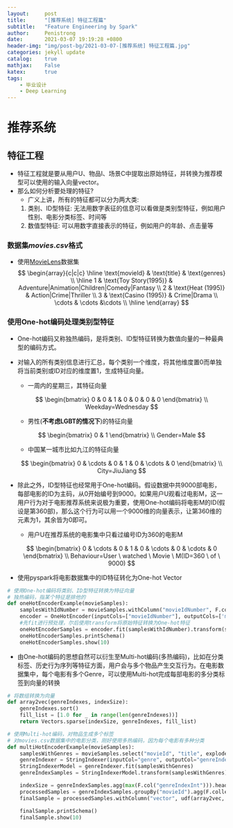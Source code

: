 ```yaml
---
layout:     post
title:      "[推荐系统] 特征工程篇"
subtitle:   "Feature Engineering by Spark"
author:     Penistrong
date:       2021-03-07 19:19:28 +0800
header-img: "img/post-bg/2021-03-07-[推荐系统] 特征工程篇.jpg"
categories: jekyll update
catalog:    true
mathjax:    False
katex:      true
tags:
    - 毕业设计
    - Deep Learning
---
```


# 推荐系统
## 特征工程
- 特征工程就是要从用户U、物品I、场景C中提取出原始特征，并转换为推荐模型可以使用的输入向量vector。
- 那么如何分析要处理的特征?
    - 广义上讲，所有的特征都可以分为两大类:
    1. 类别、ID型特征: 无法用数字表征的信息可以看做是类别型特征，例如用户性别、电影分类标签、时间等
    2. 数值型特征: 可以用数字直接表示的特征，例如用户的年龄、点击量等

### 数据集$movies.csv$格式
- 使用[MovieLens](https://grouplens.org/datasets/movielens/)数据集 
$$ \begin{array}{c|c|c} \hline
    \text{movieId} & \text{title} & \text{genres} \\ \hline
    1 & \text{Toy Story(1995)} & Adventure|Animation|Children|Comedy|Fantasy \\
    2 & \text{Heat (1995)} & Action|Crime|Thriller \\
    3 & \text{Casino (1995)} & Crime|Drama \\
    \cdots & \cdots &\cdots \\ \hline
\end{array} $$
    

### 使用One-hot编码处理类别型特征
- One-hot编码又称独热编码，是将类别、ID型特征转换为数值向量的一种最典型的编码方式。

- 对输入的所有类别信息进行汇总，每个类别一个维度，将其他维度置0而单独将当前类别或ID对应的维度置1，生成特征向量。
    - 一周内的星期三，其特征向量

    $$ \begin{bmatrix} 0 & 0 & 1 & 0 & 0 & 0 & 0 \end{bmatrix} \\ Weekday=Wednesday $$

    - 男性(**不考虑LGBT的情况下**)的特征向量

    $$ \begin{bmatrix} 0 & 1 \end{bmatrix} \\ Gender=Male $$

    - 中国某一城市比如九江的特征向量

    $$ \begin{bmatrix} 0 & \cdots & 0 & 1 & 0 & \cdots & 0 \end{bmatrix} \\ City=JiuJiang $$

- 除此之外，ID型特征也经常用于One-hot编码。假设数据中共9000部电影，每部电影的ID为主码，从0开始编号到9000。如果用户U观看过电影M，这一用户行为对于电影推荐系统来说极为重要，使用One-hot编码将电影M的ID(假设是第360部)，那么这个行为可以用一个9000维的向量表示，让第360维的元素为1，其余皆为0即可。
    - 用户U在推荐系统的电影集中只看过编号ID为360的电影M
    
    $$ \begin{bmatrix} 0 & \cdots & 0 & 1 & 0 & \cdots & 0 & \cdots & 0 \end{bmatrix} \\ Behaviour=User \ watched \ Movie \ M(ID=360 \ of \ 9000) $$

- 使用pyspark将电影数据集中的ID特征转化为One-hot Vector

```python
# 使用One-hot编码将类别、ID型特征转换为特征向量
# 独热编码，指某个特征是排他的
def oneHotEncoderExample(movieSamples):
    samplesWithIdNumber = movieSamples.withColumn("movieIdNumber", F.col("movieId").cast(IntegerType()))
    encoder = OneHotEncoder(inputCols=["movieIdNumber"], outputCols=['movieIdVector'], dropLast=False)
    #先fit进行预处理，尔后使用transform将原始特征转换为One-hot特征
    oneHotEncoderSamples = encoder.fit(samplesWithIdNumber).transform(samplesWithIdNumber)
    oneHotEncoderSamples.printSchema()
    oneHotEncoderSamples.show(10)
```

- 由One-hot编码的思想自然可以衍生至Multi-hot编码(多热编码)，比如在分类标签、历史行为序列等特征方面，用户会与多个物品产生交互行为。在电影数据集中，每个电影有多个Genre，可以使用Multi-hot完成每部电影的多分类标签到向量的转换

```python
# 将数组转换为向量
def array2vec(genreIndexes, indexSize):
    genreIndexes.sort()
    fill_list = [1.0 for _ in range(len(genreIndexes))]
    return Vectors.sparse(indexSize, genreIndexes, fill_list)

# 使用Multi-hot编码，对物品生成多个标签
# 对movies.csv数据集中的电影分类，刚好使用多热编码，因为每个电影有多种分类
def multiHotEncoderExample(movieSamples):
    samplesWithGenres = movieSamples.select("movieId", "title", explode(split(F.col("genres"), "\\|").cast(ArrayType(StringType()))).alias("genre"))
    genreIndexer = StringIndexer(inputCol="genre", outputCol="genreIndex")
    StringIndexerModel = genreIndexer.fit(samplesWithGenres)
    genreIndexSamples = StringIndexerModel.transform(samplesWithGenres).withColumn("genreIndexInt", F.col("genreIndex").cast(IntegerType()))

    indexSize = genreIndexSamples.agg(max(F.col("genreIndexInt"))).head()[0] + 1
    processedSamples = genreIndexSamples.groupBy("movieId").agg(F.collect_list("genreIndexInt").alias('genreIndexes')).withColumn("IndexSize", F.lit(indexSize))
    finalSample = processedSamples.withColumn("vector", udf(array2vec, VectorUDT())(F.col("genreIndexes"), F.col("indexSize")))

    finalSample.printSchema()
    finalSample.show(10)
```


